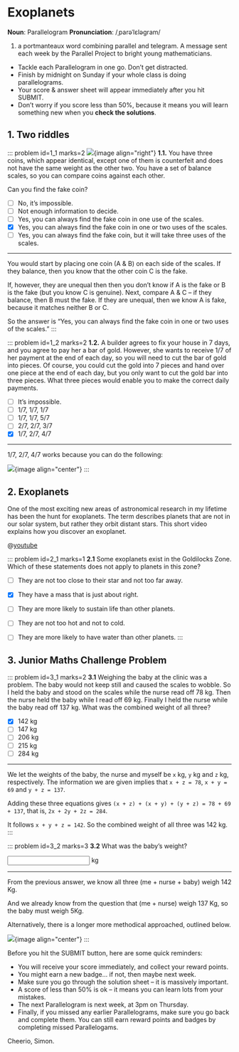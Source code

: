 # Exoplanets

<div class="dictionary">

__Noun__: Parallelogram
__Pronunciation__: /ˌparəˈlɛləɡram/

1. a portmanteaux word combining parallel and telegram. A message sent each
week by the Parallel Project to bright young mathematicians.

</div>

*	Tackle each Parallelogram in one go. Don’t get distracted.
*	Finish by midnight on Sunday if your whole class is doing parallelograms.
*	Your score & answer sheet will appear immediately after you hit SUBMIT.
*	Don’t worry if you score less than 50%, because it means you will learn something new when you __check the solutions__.


## 1. Two riddles
::: problem id=1_1 marks=2
![](/resources/7-07-exoplanets/1-scale-justice.png){image align="right"}
__1.1.__ You have three coins, which appear identical, except one of them is counterfeit and does not have the same weight as the other two. You have a set of balance scales, so you can compare coins against each other.

Can you find the fake coin?

* [ ] No, it’s impossible.
* [ ] Not enough information to decide.
* [ ] Yes, you can always find the fake coin in one use of the scales.
* [x] Yes, you can always find the fake coin in one or two uses of the scales.
* [ ] Yes, you can always find the fake coin, but it will take three uses of the scales.

---

You would start by placing one coin (A & B) on each side of the scales. If they balance, then you know that the other coin C is the fake.

If, however, they are unequal then then you don’t know if A is the fake or B is the fake (but you know C is genuine). Next, compare A & C – if they balance, then B must the fake. If they are unequal, then we know A is fake, because it matches neither B or C.

So the answer is “Yes, you can always find the fake coin in one or two uses of the scales.”
:::

::: problem id=1_2 marks=2
__1.2.__ A builder agrees to fix your house in 7 days, and you agree to pay her a bar of gold. However, she wants to receive 1/7 of her payment at the end of each day, so you will need to cut the bar of gold into pieces. Of course, you could cut the gold into 7 pieces and hand over one piece at the end of each day, but you only want to cut the gold bar into three pieces. What three pieces would enable you to make the correct daily payments.

* [ ] It’s impossible.
* [ ] 1/7, 1/7, 1/7
* [ ] 1/7, 1/7, 5/7
* [ ] 2/7, 2/7, 3/7
* [x] 1/7, 2/7, 4/7

---

1/7, 2/7, 4/7 works because you can do the following:  

![](/resources/7-07-exoplanets/1_2-answer.jpg){image align="center"}
:::


## 2.	Exoplanets

One of the most exciting new areas of astronomical research in my lifetime has been the hunt for exoplanets. The term describes planets that are not in our solar system, but rather they orbit distant stars. This short video explains how you discover an exoplanet.

@[youtube](I7UtKDEibBg?rel=0)

::: problem id=2_1 marks=1
__2.1__ Some exoplanets exist in the Goldilocks Zone. Which of these statements does not apply to planets in this zone?

* [ ] They are not too close to their star and not too far away.
* [x] They have a mass that is just about right.
* [ ] They are more likely to sustain life than other planets.
* [ ] They are not too hot and not to cold.
* [ ] They are more likely to have water than other planets.
:::


## 3.	Junior Maths Challenge Problem
<!--- (2013) Q18 --->

::: problem id=3_1 marks=2
__3.1__ Weighing the baby at the clinic was a problem. The baby would not keep still and caused the scales to wobble. So I held the baby and stood on the scales while the nurse read off 78 kg. Then the nurse held the baby while I read off 69 kg. Finally I held the nurse while the baby read off 137 kg. What was the combined weight of all three?

* [x] 142 kg
* [ ] 147 kg
* [ ] 206 kg
* [ ] 215 kg
* [ ] 284 kg

---

We let the weights of the baby, the nurse and myself be `x` kg, `y` kg and `z` kg, respectively. The information we are given implies that `x + z = 78`, `x + y = 69` and `y + z = 137`.

Adding these three equations gives `(x + z) + (x + y) + (y + z) = 78 + 69 + 137`, that is, `2x + 2y + 2z = 284`.

It follows `x + y + z = 142`. So the combined weight of all three was 142 kg.
:::

::: problem id=3_2 marks=3
__3.2__ What was the baby’s weight?

<input type="number" solution="5"/> kg

---

From the previous answer, we know all three (me + nurse + baby) weigh 142 Kg.  

And we already know from the question that (me + nurse) weigh 137 Kg, so the baby must weigh 5Kg.   

Alternatively, there is a longer more methodical approached, outlined below.  

![](/resources/7-07-exoplanets/3_2-answer.jpg){image align="center"}
:::

Before you hit the SUBMIT button, here are some quick reminders:

*	You will receive your score immediately, and collect your reward points.
*	You might earn a new badge... if not, then maybe next week.
*	Make sure you go through the solution sheet – it is massively important.
*	A score of less than 50% is ok – it means you can learn lots from your mistakes.
*	The next Parallelogram is next week, at 3pm on Thursday.
*	Finally, if you missed any earlier Parallelograms, make sure you go back and complete them. You can still earn reward points and badges by completing missed Parallelogams.

Cheerio,
Simon.
